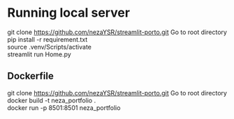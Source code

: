 # Running local server

git clone https://github.com/nezaYSR/streamlit-porto.git
Go to root directory <br>
pip install -r requirement.txt <br>
source .venv/Scripts/activate <br>
streamlit run Home.py

## Dockerfile

git clone https://github.com/nezaYSR/streamlit-porto.git
Go to root directory <br>
docker build -t neza_portfolio . <br>
docker run -p 8501:8501 neza_portfolio <br>
